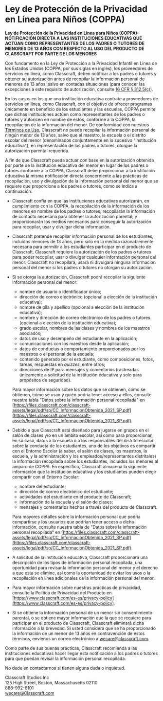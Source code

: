 # Ley de Protección de la Privacidad en Línea para Niños (COPPA)

**Ley de Protección de la Privacidad en Línea para Niños (COPPA): NOTIFICACIÓN DIRECTA A LAS INSTITUCIONES EDUCATIVAS QUE ACTÚAN COMO REPRESENTANTES DE LOS PADRES O TUTORES DE MENORES DE 13 AÑOS CON RESPECTO AL USO DEL PRODUCTO DE CLASSCRAFT POR PARTE DE LOS MENORES**

Con fundamento en la Ley de Protección a la Privacidad Infantil en Línea de los Estados Unidos (COPPA, por sus siglas en inglés), los proveedores de servicios en línea, como Classcraft, deben notificar a los padres o tutores y obtener su autorización antes de recopilar la información personal de menores de 13 años, salvo en contadas situaciones (para conocer las excepciones a este requisito de autorización, consulte [16 CFR § 312.5(c)](https://www.law.cornell.edu/cfr/text/16/312.5)).

En los casos en los que una institución educativa contrate a proveedores de servicios en línea, como Classcraft, con el objetivo de ofrecer programas únicamente en beneficio de los estudiantes y las escuelas, COPPA permite que dichas instituciones actúen como representantes de los padres o tutores y autoricen en nombre de estos, conforme a la COPPA, la recopilación de la información del menor. De conformidad con nuestros [Términos de Uso](https://www.classcraft.com/es-es/terms-of-use/), Classcraft no puede recopilar la información personal de ningún menor de 13 años, salvo que el maestro, la escuela o el distrito escolar del menor (denominados conjuntamente en lo sucesivo "institución educativa"), en representación de los padres o tutores, otorgue la autorización parental requerida.

A fin de que Classcraft pueda actuar con base en la autorización obtenida por parte de la institución educativa del menor en lugar de los padres o tutores conforme a la COPPA, Classcraft debe proporcionar a la institución educativa la misma notificación directa concerniente a las prácticas de recopilación, uso y divulgación de la información personal del menor que se requiere que proporcione a los padres o tutores, como se indica a continuación:

-   Classcraft confía en que las instituciones educativas autorizarán, en cumplimiento con la COPPA, la recopilación de la información de los menores en nombre de los padres o tutores; recopilarán la información de contacto necesaria para obtener la autorización parental; y proporcionarán los medios necesarios para conseguir la autorización para recopilar, usar y divulgar dicha información.
-   Classcraft pretende recopilar información personal de los estudiantes, incluidos menores de 13 años, pero solo en la medida razonablemente necesaria para permitir a los estudiantes participar en el producto de Classcraft. Classcraft requiere la autorización de los padres o tutores para poder recopilar, usar o divulgar cualquier información personal del menor. Classcraft no recopilará, usará ni divulgará ninguna información personal del menor si los padres o tutores no otorgan su autorización.
-   Si se otorga la autorización, Classcraft podrá recopilar la siguiente información personal del menor:

    -   nombre de usuario o identificador único;
    -   dirección de correo electrónico (opcional a elección de la institución educativa);
    -   nombre de pila y apellido (opcional a elección de la institución educativa);
    -   nombre y dirección de correo electrónico de los padres o tutores (opcional a elección de la institución educativa);
    -   grado escolar, nombres de las clases y nombres de los maestros asociados;
    -   datos de uso y desempeño del estudiante en la aplicación;
    -   comunicaciones con los maestros desde la aplicación;
    -   datos de conductas o comportamiento proporcionados por los maestros o el personal de la escuela;
    -   contenido generado por el estudiante, como composiciones, fotos, tareas, respuestas en _quizzes_, entre otros;
    -   direcciones de IP para mensajes y comentarios (rastreadas únicamente a solicitud de la institución educativa y solo para propósitos de seguridad).

    Para mayor información sobre los datos que se obtienen, cómo se obtienen, cómo se usan y quién podría tener acceso a ellos, consulte nuestra tabla "Datos sobre la información personal recopilada" en [https://files.classcraft.com/classcraft-assets/legal/pdf/sp/CC_InformacionObtenida_2021_SP.pdf](https://files.classcraft.com/classcraft-assets/legal/pdf/sp/CC_InformacionObtenida_2021_SP.pdf).

-   Debido a que Classcraft está diseñado para jugarse en grupos en el salón de clases y/o en un ámbito escolar, así como para proporcionar, en su caso, datos a la escuela o a los responsables del distrito escolar sobre la conducta de los estudiantes, uno de los objetivos es compartir con el Entorno Escolar (a saber, el salón de clases, los maestros, la escuela, y la administración y los empleados/representantes distritales) la información recopilada sobre los estudiantes, incluidos los menores al amparo de COPPA. En específico, Classcraft almacena la siguiente información que la institución educativa y los estudiantes pueden elegir compartir con el Entorno Escolar:

    -   nombre del estudiante;
    -   dirección de correo electrónico del estudiante;
    -   actividades del estudiante en el producto de Classcraft;
    -   información de la escuela y el salón de clases;
    -   mensajes y comentarios hechos a través del producto de Classcraft.

    Para mayores detalles sobre la información personal que podría compartirse y los usuarios que podrían tener acceso a dicha información, consulte nuestra tabla de "Datos sobre la información personal recopilada" en [https://files.classcraft.com/classcraft-assets/legal/pdf/sp/CC_InformacionObtenida_2021_SP.pdf](https://files.classcraft.com/classcraft-assets/legal/pdf/sp/CC_InformacionObtenida_2021_SP.pdf).

-   A solicitud de la institución educativa, Classcraft proporcionará una descripción de los tipos de información personal recopilada, una oportunidad para revisar la información personal del menor y el derecho a que esta se elimine, así como la oportunidad de evitar los usos o la recopilación en línea adicionales de la información personal del menor.
-   Para mayor información sobre nuestras prácticas de privacidad, consulte la Política de Privacidad del Producto en [https://www.classcraft.com/es-es/privacy-policy](https://www.classcraft.com/es-es/privacy-policy).
-   Si se obtiene la información personal de un menor sin consentimiento parental, o se obtiene mayor información que la que se requiere para participar en el producto de Classcraft, Classcraft eliminará dicha información a la brevedad. Si usted considera que se ha proporcionado la información de un menor de 13 años en contravención de estos términos, envíenos un correo electrónico a [wecare@classcraft.com](mailto:wecare@classcraft.com).

Como parte de sus buenas prácticas, Classcraft recomienda a las instituciones educativas hacer llegar esta notificación a los padres o tutores para que puedan revisar la información personal recopilada.

No dude en contactarnos si tienen alguna duda o inquietud.

Classcraft Studios Inc<br />
125 High Street, Boston, Massachusetts 02110<br />
888-992-8101<br />
[wecare@Classcraft.com](mailto:wecare@Classcraft.com)

